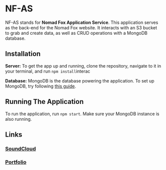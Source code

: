 # NF-AS

NF-AS stands for **Nomad Fox Application Service**.  This application serves as the back-end for the Nomad Fox website.  It interacts with an S3 bucket to grab and create data, as well as CRUD operations with a MongoDB database.

## Installation

**Server:** To get the app up and running, clone the repository, navigate to it in your terminal, and run `npm install`interac

**Database:** MongoDB is the database powering the application.  To set up MongoDB, try following [this guide](https://www.freecodecamp.org/news/learn-mongodb-a4ce205e7739/).

## Running The Application

To run the application, run `npm start`.  Make sure your MongoDB instance is also running.

## Links

### [SoundCloud](https://soundcloud.com/nomad-fox)
### [Portfolio](https://lhuddlesto.com/)
